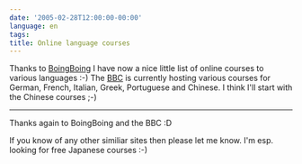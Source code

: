 ```yaml
---
date: '2005-02-28T12:00:00-00:00'
language: en
tags:
title: Online language courses
---
```



Thanks to <a href="http://www.boingboing.net/2005/02/28/learn_german_from_de.html">BoingBoing</a> I have now a nice little list of online courses to various languages :-) The <a href="http://www.bbc.co.uk/languages/">BBC</a> is currently hosting various courses for German, French, Italian, Greek, Portuguese and Chinese. I think I'll start with the Chinese courses ;-)

-------------------------------



Thanks again to BoingBoing and the BBC :D



If you know of any other similiar sites then please let me know. I'm esp. looking for free Japanese courses :-)